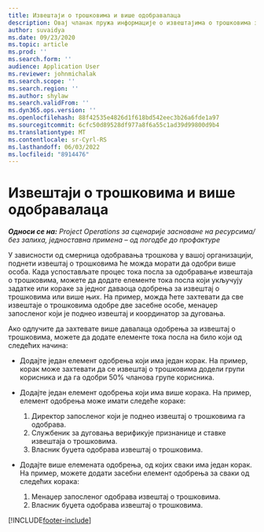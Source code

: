 ```yaml
---
title: Извештаји о трошковима и више одобравалаца
description: Овај чланак пружа информације о извештајима о трошковима за које је потребно одобрење више особа.
author: suvaidya
ms.date: 09/23/2020
ms.topic: article
ms.prod: ''
ms.search.form: ''
audience: Application User
ms.reviewer: johnmichalak
ms.search.scope: ''
ms.search.region: ''
ms.author: shylaw
ms.search.validFrom: ''
ms.dyn365.ops.version: ''
ms.openlocfilehash: 88f42535e4826d1f618bd542eec3b26a6fde1a97
ms.sourcegitcommit: 6cfc50d89528df977a8f6a55c1ad39d99800d9b4
ms.translationtype: MT
ms.contentlocale: sr-Cyrl-RS
ms.lasthandoff: 06/03/2022
ms.locfileid: "8914476"
---
```

# <a name="expense-reports-and-multiple-approvers"></a>Извештаји о трошковима и више одобравалаца

_**Односи се на:** Project Operations за сценарије засноване на ресурсима/без залиха, једноставна примена – од погодбе до профактуре_

У зависности од смерница одобравања трошкова у вашој организацији, поднети извештај о трошковима ће можда морати да одобри више особа. Када успостављате процес тока посла за одобравање извештаја о трошковима, можете да додате елементе тока посла који укључују задатке или кораке за једног даваоца одобрења за извештај о трошковима или више њих. На пример, можда ћете захтевати да све извештаје о трошковима одобре две засебне особе, менаџер запосленог који је поднео извештај и координатор за дуговања.

Ако одлучите да захтевате више давалаца одобрења за извештај о трошковима, можете да додате елементе тока посла на било који од следећих начина:

- Додајте један елемент одобрења који има један корак. На пример, корак може захтевати да се извештај о трошковима додели групи корисника и да га одобри 50% чланова групе корисника.
- Додајте један елемент одобрења који има више корака. На пример, елемент одобрења може имати следеће кораке:

    1. Директор запосленог који је поднео извештај о трошковима га одобрава.
    2. Службеник за дуговања верификује признанице и ставке извештаја о трошковима.
    3. Власник буџета одобрава извештај о трошковима.

- Додајте више елемената одобрења, од којих сваки има један корак. На пример, можете додати засебни елемент одобрења за сваки од следећих корака:

    1. Менаџер запосленог одобрава извештај о трошковима.
    2. Власник буџета одобрава извештај о трошковима.


[!INCLUDE[footer-include](../includes/footer-banner.md)]